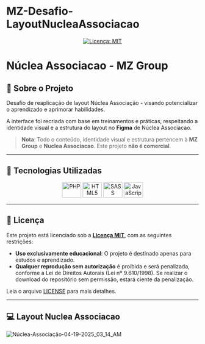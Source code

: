 # MZ-Desafio-LayoutNucleaAssociacao

<p align="center">
  <a href="https://opensource.org/license/MIT" target="_blank">
    <img alt="Licença: MIT" src="https://img.shields.io/badge/License-MIT-yellow.svg" />
  </a>
</p>

# Núclea Associacao - MZ Group

## 📖 Sobre o Projeto

Desafio de reaplicação de layout Núclea Associação - visando potencializar o aprendizado e aprimorar habilidades.

A interface foi recriada com base em treinamentos e práticas, respeitando a identidade visual e a estrutura do layout no **Figma** de Núclea Associacao.  

> **Nota**: Todo o conteúdo, identidade visual e estrutura pertencem à **MZ Group** e **Nuclea Associacao**. Este projeto **não é comercial**.

---

## 🚀 Tecnologias Utilizadas

<div align="center">
  <img alt="PHP" height="40" width="50" src="https://cdn.jsdelivr.net/gh/devicons/devicon@latest/icons/php/php-original.svg" />
  <img alt="HTML5" height="40" width="50" src="https://cdn.jsdelivr.net/gh/devicons/devicon@latest/icons/html5/html5-original.svg" />
  <img alt="SASS" height="40" width="50" src="https://cdn.jsdelivr.net/gh/devicons/devicon@latest/icons/sass/sass-original.svg" />
  <img alt="JavaScript" height="40" width="50" src="https://cdn.jsdelivr.net/gh/devicons/devicon@latest/icons/javascript/javascript-original.svg" />
</div>

---

## 📝 Licença

Este projeto está licenciado sob a **[Licença MIT](https://opensource.org/license/MIT)**, com as seguintes restrições:

- **Uso exclusivamente educacional**: O projeto é destinado apenas para estudos e aprendizado.
- **Qualquer reprodução sem autorização** é proibida e será penalizada, conforme a Lei de Direitos Autorais (Lei nº 9.610/1998). 
Se realizar o download do repositório sem permissão, estará ciente da penalização.

Leia o arquivo [LICENSE](./LICENSE) para mais detalhes.

---

## 💻 Layout Nuclea Associacao

![Núclea-Associação-04-19-2025_03_14_AM](https://github.com/user-attachments/assets/5eafd773-79aa-4778-8408-317cefaeb421)


